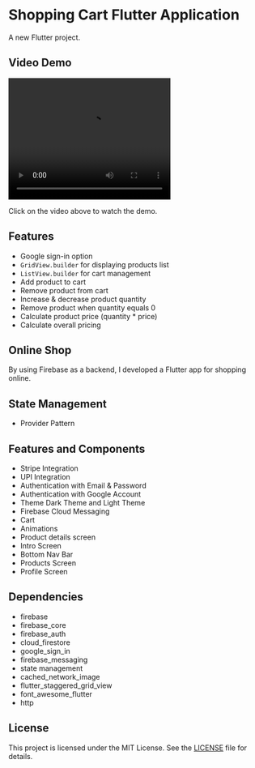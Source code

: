 # Shopping Cart Flutter Application

A new Flutter project.

## Video Demo

<video width="320" height="240" controls>
  <source src="[https://drive.google.com/file/d/1d7KbFLy_9NV3dzQKVAQUU5RgA-ceBo4i/view?usp=sharing]" type="video/mp4">
  Your browser does not support the video tag.
</video>

Click on the video above to watch the demo.


## Features

- Google sign-in option
- `GridView.builder` for displaying products list
- `ListView.builder` for cart management
- Add product to cart
- Remove product from cart
- Increase & decrease product quantity
- Remove product when quantity equals 0
- Calculate product price (quantity * price)
- Calculate overall pricing

## Online Shop

By using Firebase as a backend, I developed a Flutter app for shopping online.

## State Management

- Provider Pattern

## Features and Components

- Stripe Integration
- UPI Integration
- Authentication with Email & Password
- Authentication with Google Account
- Theme Dark Theme and Light Theme
- Firebase Cloud Messaging
- Cart
- Animations
- Product details screen
- Intro Screen
- Bottom Nav Bar
- Products Screen
- Profile Screen

## Dependencies

- firebase
- firebase_core
- firebase_auth
- cloud_firestore
- google_sign_in
- firebase_messaging
- state management
- cached_network_image
- flutter_staggered_grid_view
- font_awesome_flutter
- http

## License

This project is licensed under the MIT License. See the [LICENSE](LICENSE) file for details.
